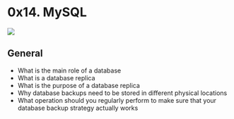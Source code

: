 # 0x14. MySQL

![](https://s3.amazonaws.com/intranet-projects-files/holbertonschool-sysadmin_devops/280/KkrkDHT.png)

## General

- What is the main role of a database
- What is a database replica
- What is the purpose of a database replica
- Why database backups need to be stored in different physical locations
- What operation should you regularly perform to make sure that your database backup strategy actually works
